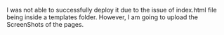 I was not able to successfully deploy it due to the issue of index.html file being inside a templates folder. However, I am going to upload the ScreenShots of the pages.
